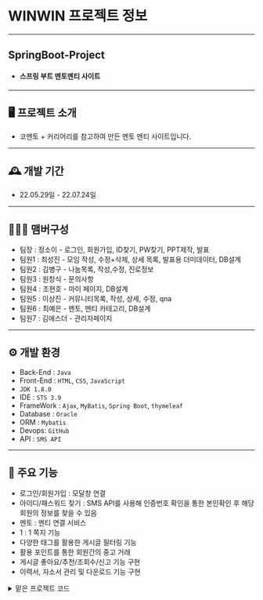 # WINWIN 프로젝트 정보


---
## SpringBoot-Project
- #### 스프링 부트 멘토멘티 사이트


---
## 🖥️ 프로젝트 소개
- 코멘토 + 커리어리를 참고하여 만든 멘토 멘티 사이트입니다.

---
## 🕰️ 개발 기간
- 22.05.29일 - 22.07.24일

---
## 🧑‍🤝‍🧑 맴버구성
- 팀장  : 정소이 - 로그인, 회원가입, ID찾기, PW찾기, PPT제작, 발표
- 팀원1 : 최성진 - 모임 작성, 수정+삭제, 상세 목록, 발표용 더미데이터, DB설계 
- 팀원2 : 김병구 - 나눔목록, 작성,수정, 진로정보
- 팀원3 : 원창식 - 문의사항
- 팀원4 : 조현호 - 마이 페이지, DB설계 
- 팀원5 : 이상진 - 커뮤니티목록, 작성, 상세, 수정, qna
- 팀원6 : 최예은 - 멘토, 멘티 카테고리, DB설계
- 팀원7 : 김에스더 - 관리자페이지




---
## ⚙️ 개발 환경
- Back-End : `Java`
- Front-End : `HTML`, `CSS`, `JavaScript`
- `JDK 1.8.0`
- IDE : `STS 3.9`
- FrameWork : `Ajax`, `MyBatis`, `Spring Boot`, `thymeleaf`
- Database : `Oracle`
- ORM : `Mybatis`
- Devops: `GitHub`
- API : `SMS API`








---
## 📌 주요 기능
- 로그인/회원가입 : 모달창 연결
- 아이디/패스워드 찾기 : SMS API를 사용해 인증번호 확인을 통한 본인확인 후 해당 회원의 정보를 찾을 수 있음
- 멘토 : 멘티 연결 서비스
- 1 : 1 쪽지 기능
- 다양한 태그를 활용한 게시글 필터링 기능
- 활용 포인트를 통한 회원간의 중고 거래
- 게시글 좋아요/추천/조회수/신고 기능 구현
- 이력서, 자소서 관리 및 다운로드 기능 구현
  
<details>
<summary>맡은 프로젝트 코드</summary>

<!-- summary 아래 한칸 공백 두어야함 -->
<details>
<summary> study.xml</summary>

 <mapper namespace="com.example.winwin.mapper.board.StudyMapper">

    <!--프로젝트, 모임 게시물 작성-->
   <insert id="studyInsert">
        <selectKey keyProperty="studyNumber" order="BEFORE" resultType="long">
            SELECT SEQ_STUDY.NEXTVAL FROM DUAL
        </selectKey>
        insert into STUDY (STUDY_NUMBER, STUDY_TITLE, STUDY_CONTENT, STUDY_SUMMARY_TITLE, STUDY_SUMMARY_CONTENT, STUDY_ROLE, STUDY_OPENLINK, USER_NUMBER, CATEGORY_NUMBER, PURPOSE_NUMBER, TIME_NUMBER)
        values (#{studyNumber}, #{studyTitle}, #{studyContent}, #{studySummaryTitle}, #{studySummaryContent}, #{studyRole}, #{studyOpenlink}, #{userNumber}, #{categoryNumber}, #{purposeNumber}, #{timeNumber})
    </insert>

    <!--프로젝트,모임 게시글 수정-->
    <update id="studyUpdate">
        UPDATE STUDY
        SET STUDY_TITLE = #{studyTitle}, STUDY_CONTENT = #{studyContent},STUDY_SUMMARY_TITLE = #{studySummaryTitle}, STUDY_SUMMARY_CONTENT = #{studySummaryContent}, STUDY_ROLE = #{studyRole}, STUDY_OPENLINK = #{studyOpenlink},  PURPOSE_NUMBER = #{purposeNumber}, CATEGORY_NUMBER =#{categoryNumber}, TIME_NUMBER = #{timeNumber},
            STUDY_STATUS = #{studyStatus}
        WHERE STUDY_NUMBER = #{studyNumber}
    </update>

    <!--프로젝트, 모임 게시글 삭제-->
    <delete id="studyDelete">
        DELETE FROM STUDY
        WHERE STUDY_NUMBER = #{studyNumber}
    </delete>

    <!--좋아요 삭제 보류-->
    <delete id="studyLikeDelete">
        DELETE
        FROM STUDY_LIKE
        WHERE STUDY_NUMBER = #{studyNumber}
    </delete>

    <!--좋아요 대입-->
    <select id="likeSelect" resultType="_int">
        SELECT COUNT(USER_NUMBER) FROM STUDY_LIKE
        WHERE USER_NUMBER = #{userNumber} AND STUDY_NUMBER = #{studyNumber}
    </select>

    <!--좋아요 삽입-->
    <insert id="likeInsert">
        insert into STUDY_LIKE (USER_NUMBER, STUDY_NUMBER)
        values (#{userNumber}, #{studyNumber})
    </insert>

    <!--좋아요 삭제-->
    <delete id="likeDelete">
        delete
        from STUDY_LIKE
        where STUDY_NUMBER = #{studyNumber} AND USER_NUMBER = #{userNumber}
    </delete>

    <!--조회수 처리-->
    <update id="readCount">
        update STUDY
        set study_read_cnt = study_read_cnt + 1
        where study_number = #{studyNumber}
    </update>

    <!--프로젝트,모임 게시물 READ 조회-->
    <select id="studySelect" resultType="studyVo">
        SELECT STUDY_NUMBER, STUDY_TITLE, STUDY_CONTENT, STUDY_SUMMARY_TITLE, STUDY_SUMMARY_CONTENT, STUDY_ROLE, STUDY_STATUS, STUDY_OPENLINK, STUDY_DATE, STUDY_READ_CNT,
               P.PFP_SYSTEM_NAME, P.PFP_UPLOAD_PATH, P.PFP_UUID,
               C.CATEGORY_NAME, R.PURPOSE_NAME, T.TIME_NAME, C.CATEGORY_NUMBER,
               S.USER_NUMBER, U.USER_NICKNAME
        FROM STUDY S
                 JOIN WW_USER U
                      ON S.STUDY_NUMBER = #{studyNumber} AND S.USER_NUMBER = U.USER_NUMBER
                 LEFT JOIN USER_PFP P
                           ON P.USER_NUMBER = S.USER_NUMBER
                 JOIN STUDY_CATEGORY C
                      ON C.CATEGORY_NUMBER = S.CATEGORY_NUMBER
                 JOIN STUDY_PURPOSE_CATEGORY R
                      ON R.PURPOSE_NUMBER = S.PURPOSE_NUMBER
                 JOIN STUDY_TIME_CATEGORY T
                      ON T.TIME_NUMBER = S.TIME_NUMBER
    </select>

    <!--프로젝트, 모임 메인페이지+슬라이드까지 -->
    <select id="mainSelect" resultType="studyVo">
        SELECT S.STUDY_NUMBER, STUDY_TITLE, STUDY_SUMMARY_CONTENT,
               STUDY_STATUS, USER_NUMBER, CATEGORY_NUMBER, S.PURPOSE_NUMBER,
               P.PURPOSE_NAME,
               L.LIKE_CNT,
               DECODE(TO_CHAR(SYSDATE, 'YYYY-MM-DD'), TO_CHAR(S.STUDY_DATE, 'YYYY-MM-DD'), 'T', 'F') AS IS_NEW
        FROM STUDY S JOIN STUDY_PURPOSE_CATEGORY P
                          ON S.CATEGORY_NUMBER = #{cateNumber} AND S.PURPOSE_NUMBER = P.PURPOSE_NUMBER
                     LEFT JOIN (
            SELECT STUDY_NUMBER, COUNT(user_number) AS LIKE_CNT FROM STUDY_LIKE
            GROUP BY study_number
        ) L
                               ON S.STUDY_NUMBER = L.STUDY_NUMBER
        WHERE STUDY_STATUS != '0'
        ORDER BY LIKE_CNT ASC
    </select>


    <!--프로젝트,모임 다른 게시물 보기-->
    <select id="otherProject" resultType="studyVo">
        SELECT S.STUDY_NUMBER, STUDY_TITLE, STUDY_SUMMARY_CONTENT,
               STUDY_STATUS, USER_NUMBER, CATEGORY_NUMBER, S.PURPOSE_NUMBER,
               P.PURPOSE_NAME,
               L.LIKE_CNT,
               DECODE(TO_CHAR(SYSDATE, 'YYYY-MM-DD'), TO_CHAR(S.STUDY_DATE, 'YYYY-MM-DD'), 'T', 'F') AS IS_NEW
        FROM STUDY S JOIN STUDY_PURPOSE_CATEGORY P
                          ON S.PURPOSE_NUMBER = P.PURPOSE_NUMBER
                                 <if test="categoryNumber != 0">
                                     AND S.CATEGORY_NUMBER =#{categoryNumber}
                                 </if>
                     LEFT JOIN (
            SELECT STUDY_NUMBER, COUNT(user_number) AS LIKE_CNT FROM STUDY_LIKE
            GROUP BY study_number
        ) L
                               ON S.STUDY_NUMBER = L.STUDY_NUMBER
        WHERE STUDY_STATUS != '0'
        ORDER BY STUDY_DATE DESC
    </select>



    <!-- 미팅 무한 스크롤 -->
    <select id="recruiting" resultType="studyVo">
       SELECT STUDY_NUMBER, STUDY_TITLE, STUDY_SUMMARY_CONTENT, STUDY_STATUS, USER_NUMBER, CATEGORY_NUMBER, PURPOSE_NUMBER, PURPOSE_NAME, LIKE_CNT, IS_NEW
        FROM (
                 SELECT ROWNUM AS RNUM, STUDY_NUMBER, STUDY_TITLE, STUDY_SUMMARY_CONTENT, STUDY_STATUS, USER_NUMBER, CATEGORY_NUMBER, PURPOSE_NUMBER, PURPOSE_NAME, LIKE_CNT, IS_NEW
                 FROM(
                         SELECT S.STUDY_NUMBER, STUDY_TITLE, STUDY_SUMMARY_CONTENT,
                                STUDY_STATUS, USER_NUMBER, CATEGORY_NUMBER, S.PURPOSE_NUMBER,
                                P.PURPOSE_NAME,
                                L.LIKE_CNT,
                                DECODE(TO_CHAR(SYSDATE, 'YYYY-MM-DD'), TO_CHAR(S.STUDY_DATE, 'YYYY-MM-DD'), 'T', 'F') AS IS_NEW
                         FROM STUDY S JOIN STUDY_PURPOSE_CATEGORY P
                                           ON S.PURPOSE_NUMBER = P.PURPOSE_NUMBER
                                               <if test="categoryNumber != 0">
                                                 AND S.CATEGORY_NUMBER =#{categoryNumber}
                                             </if>
                                      LEFT JOIN (
                             SELECT STUDY_NUMBER, COUNT(user_number) AS LIKE_CNT FROM STUDY_LIKE
                             GROUP BY study_number
                         ) L
                                                ON S.STUDY_NUMBER = L.STUDY_NUMBER
                        WHERE STUDY_STATUS != '0'
                         ORDER BY STUDY_DATE DESC
                     )
                 <![CDATA[
                 WHERE ROWNUM <= #{criteria.page} * #{criteria.amount}
                    ]]>
                 )
        WHERE RNUM > (#{criteria.page} - 1) * #{criteria.amount}
    </select>

<!--무한 스크롤 토탈 처리-->
    <select id="selectRecruitingTotal" resultType="_int">
        SELECT count(S.STUDY_NUMBER)
        FROM STUDY S JOIN STUDY_PURPOSE_CATEGORY P
                          ON S.PURPOSE_NUMBER = P.PURPOSE_NUMBER
                        <if test="categoryNumber != 0">
                            AND S.CATEGORY_NUMBER =#{categoryNumber}
                        </if>
                     LEFT JOIN (
            SELECT STUDY_NUMBER, COUNT(user_number) AS LIKE_CNT FROM STUDY_LIKE
            GROUP BY study_number
        ) L
                               ON S.STUDY_NUMBER = L.STUDY_NUMBER
        ORDER BY STUDY_DATE DESC
    </select>


    <select id="selectOtherList" resultType="studyVo">
        SELECT RNUM, STUDY_NUMBER, STUDY_TITLE, STUDY_SUMMARY_CONTENT, STUDY_ROLE, STUDY_STATUS, STUDY_DATE, CATEGORY_NUMBER, J.PURPOSE_NUMBER,
        LIKE_CNT,
        P.PURPOSE_NAME
        FROM (
            SELECT ROWNUM AS RNUM, STUDY_NUMBER, STUDY_TITLE, STUDY_SUMMARY_CONTENT, STUDY_ROLE, STUDY_STATUS, STUDY_DATE, CATEGORY_NUMBER, PURPOSE_NUMBER,
            NVL((SELECT COUNT(USER_NUMBER) FROM STUDY_LIKE L WHERE S.STUDY_NUMBER = L.STUDY_NUMBER GROUP BY L.STUDY_NUMBER),0) AS LIKE_CNT
            FROM STUDY S
            WHERE CATEGORY_NUMBER = #{cateNumber}
            ORDER BY STUDY_DATE DESC
        ) J
        JOIN STUDY_PURPOSE_CATEGORY P
            ON J.PURPOSE_NUMBER = P.PURPOSE_NUMBER
        <![CDATA[
        WHERE RNUM <= 4
        ]]>
    </select>

    <!-- 프로필 사진 -->

    <select id="userProfile" resultType="studyVo">
        SELECT wu.USER_NUMBER, up.PFP_UPLOAD_PATH , up.PFP_SYSTEM_NAME , up.PFP_UUID
        FROM WW_USER wu LEFT OUTER JOIN USER_PFP up
                                        ON wu.USER_NUMBER = up.USER_NUMBER
                        left outer JOIN GRADE g ON wu.USER_GRADE = g.GRADE_NUMBER
        WHERE wu.USER_NUMBER = #{userNumber}
    </select> 
</mapper> 
</details>


<details>
<summary> StudyMapper.interface</summary>

``` @Mapper
public interface StudyMapper {

    //    추가
    public void studyInsert(StudyDto studyDto);

    //    삭제
    public void studyDelete(Long studyNumber);

    // 라이크 삭제
    public void studyLikeDelete(Long studyNumber);

    // 라이크 추가
    public void likeInsert(@Param("userNumber") Long userNumber,@Param("studyNumber") Long studyNumber);

    // 라이크 유저 게시글 조회 삭제
    public  void likeDelete(@Param("userNumber") Long userNumber, @Param("studyNumber") Long studyNumber);

    //    수정
    public void studyUpdate(StudyVo studyVo);

    //    프로젝트,모임 메인페이지
    public List<StudyVo> mainSelect(int cateNumber);

    //    글 상세보기
    public StudyVo studySelect(Long studyNumber);

    public List<StudyVo> otherProject(int cateNumber);

    /* 좋아요 상호관계 처리*/
    public int likeSelect(@Param("userNumber") Long userNumber, @Param("studyNumber") Long studyNumber);

    /*다른 게시물 리스트*/
    public List<StudyVo> selectOtherList(Long cateNumber);

    /*조회수 처리*/
    public void readCount(Long studyNumber);

   /*무한 스크롤 처리*/
   public List<StudyVo> recruiting(@Param("categoryNumber") int categoryNumber, @Param("criteria") Criteria criteria);

   public int selectRecruitingTotal(int categoryNumber);

    //   사진
    public StudyVo userProfile(Long userNumber);
} 
</details>

